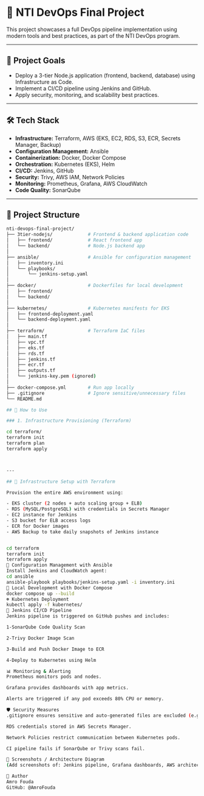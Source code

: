 # 🚀 NTI DevOps Final Project  

This project showcases a full DevOps pipeline implementation using modern tools and best practices, as part of the NTI DevOps program.

---

## 🎯 Project Goals

- Deploy a 3-tier Node.js application (frontend, backend, database) using Infrastructure as Code.
- Implement a CI/CD pipeline using Jenkins and GitHub.
- Apply security, monitoring, and scalability best practices.

---

## 🛠️ Tech Stack

- **Infrastructure:** Terraform, AWS (EKS, EC2, RDS, S3, ECR, Secrets Manager, Backup)
- **Configuration Management:** Ansible
- **Containerization:** Docker, Docker Compose
- **Orchestration:** Kubernetes (EKS), Helm
- **CI/CD:** Jenkins, GitHub
- **Security:** Trivy, AWS IAM, Network Policies
- **Monitoring:** Prometheus, Grafana, AWS CloudWatch
- **Code Quality:** SonarQube

---

## 📁 Project Structure

```bash
nti-devops-final-project/
├── 3tier-nodejs/             # Frontend & backend application code
│   ├── frontend/             # React frontend app
│   └── backend/              # Node.js backend app
│
├── ansible/                  # Ansible for configuration management
│   ├── inventory.ini
│   └── playbooks/
│       └── jenkins-setup.yaml
│
├── docker/                   # Dockerfiles for local development
│   ├── frontend/
│   └── backend/
│
├── kubernetes/               # Kubernetes manifests for EKS
│   ├── frontend-deployment.yaml
│   └── backend-deployment.yaml
│
├── terraform/                # Terraform IaC files
│   ├── main.tf
│   ├── vpc.tf
│   ├── eks.tf
│   ├── rds.tf
│   ├── jenkins.tf
│   ├── ecr.tf
│   ├── outputs.tf
│   └── jenkins-key.pem (ignored)
│
├── docker-compose.yml        # Run app locally
├── .gitignore                # Ignore sensitive/unnecessary files
└── README.md

## 🚀 How to Use

### 1. Infrastructure Provisioning (Terraform)

cd terraform/
terraform init
terraform plan
terraform apply



---

## 🔧 Infrastructure Setup with Terraform

Provision the entire AWS environment using:

- EKS cluster (2 nodes + auto scaling group + ELB)
- RDS (MySQL/PostgreSQL) with credentials in Secrets Manager
- EC2 instance for Jenkins
- S3 bucket for ELB access logs
- ECR for Docker images
- AWS Backup to take daily snapshots of Jenkins instance


cd terraform
terraform init
terraform apply
🤖 Configuration Management with Ansible
Install Jenkins and CloudWatch agent:
cd ansible
ansible-playbook playbooks/jenkins-setup.yaml -i inventory.ini
🐳 Local Development with Docker Compose
docker compose up --build
☸️ Kubernetes Deployment
kubectl apply -f kubernetes/
🔁 Jenkins CI/CD Pipeline
Jenkins pipeline is triggered on GitHub pushes and includes:

1-SonarQube Code Quality Scan

2-Trivy Docker Image Scan

3-Build and Push Docker Image to ECR

4-Deploy to Kubernetes using Helm

📊 Monitoring & Alerting
Prometheus monitors pods and nodes.

Grafana provides dashboards with app metrics.

Alerts are triggered if any pod exceeds 80% CPU or memory.

🛡️ Security Measures
.gitignore ensures sensitive and auto-generated files are excluded (e.g., .pem, .tfstate, .terraform/, node_modules/, venv/, .env)

RDS credentials stored in AWS Secrets Manager.

Network Policies restrict communication between Kubernetes pods.

CI pipeline fails if SonarQube or Trivy scans fail.

📸 Screenshots / Architecture Diagram
(Add screenshots of: Jenkins pipeline, Grafana dashboards, AWS architecture diagram, etc. if available)

👤 Author
Amro Fouda
GitHub: @AmroFouda



